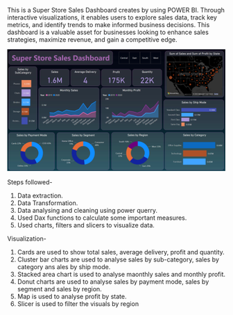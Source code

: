 This is a Super Store Sales Dashboard creates by using POWER BI. Through interactive visualizations, it enables users to explore sales data, track key metrics, and identify trends to make informed business decisions. This dashboard is a valuable asset for businesses looking to enhance sales strategies, maximize revenue, and gain a competitive edge.

![Super Store Sales Dashboard](https://github.com/bhawna-sinha/PowerBI/blob/main/Super%20Store%20Sales%20Dashboard/Screenshot%202023-07-12%20212342.png?raw=true)

Steps followed-
1. Data extraction.
2. Data Transformation.
3. Data analysing and cleaning using power querry.
4. Used Dax functions to calculate some important measures.
5. Used charts, filters and slicers to visualize data.

Visualization-
1. Cards are used to show total sales, average delivery, profit and quantity.
2. Cluster bar charts are used to analyse sales by sub-category, sales by category ans ales by ship mode.
3. Stacked area chart is used to analyse maonthly sales and monthly profit.
4. Donut charts are used to analyse sales by payment mode, sales by segment and sales by region.
5. Map is used to analyse profit by state.
6. Slicer is used to filter the visuals by region